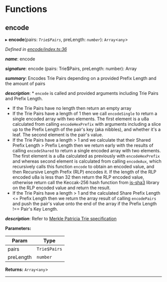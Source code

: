 

# Functions

<a id="encode"></a>

##  encode

▸ **encode**(pairs: *`Trie$Pairs`*, preLength: *`number`*): `Array`<`any`>

*Defined in [encode/index.ts:36](https://github.com/polkadot-js/common/blob/dc07e26/packages/trie-hash/src/encode/index.ts#L36)*

*__name__*: encode

*__signature__*: encode (pairs: Trie$Pairs, preLength: number): Array

*__summary__*: Encodes Trie Pairs depending on a provided Prefix Length and the amount of pairs

*__description__*: *   `encode` is called and provided arguments including Trie Pairs and Prefix Length.
*   If the Trie Pairs have no length then return an empty array
*   If the Trie Pairs have a length of 1 then we call `encodeSingle` to return a single encoded array with two elements. The first element is a u8a calculated from calling `encodeHexPrefix` with arguments including a slice up to the Prefix Length of the pair's key (aka nibbles), and whether it's a leaf. The second element is the pair's value.
*   If the Trie Pairs have a length > 1 and we calculate that their Shared Prefix Length > Prefix Length then we return early with the results of calling `encodeShared` to return a single encoded array with two elements. The first element is a u8a calculated as previously with `encodeHexPrefix` and whereas second element is calculated from calling `encodeAux`, which recursively calls this function `encode` to obtain an encoded value, and then Recursive Length Prefix (RLP) encodes it. If the length of the RLP encoded u8a is less than 32 then return the RLP encoded value, otherwise return call the Keccak-256 hash function from [js-sha3](https://www.npmjs.com/package/js-sha3) library on the RLP encoded value and return the result.
*   If the Trie Pairs have a length > 1 and the calculated Share Prefix Length <= Prefix Length then we return the array result of calling `encodePairs` and push the pair's value onto the end of the array if the Prefix Length !== Pair's Key Length.

*__description__*: Refer to [Merkle Patricia Trie specification](https://github.com/ethereum/wiki/wiki/Patricia-Tree#optimization)

**Parameters:**

| Param | Type |
| ------ | ------ |
| pairs | `Trie$Pairs` |
| preLength | `number` |

**Returns:** `Array`<`any`>

___

